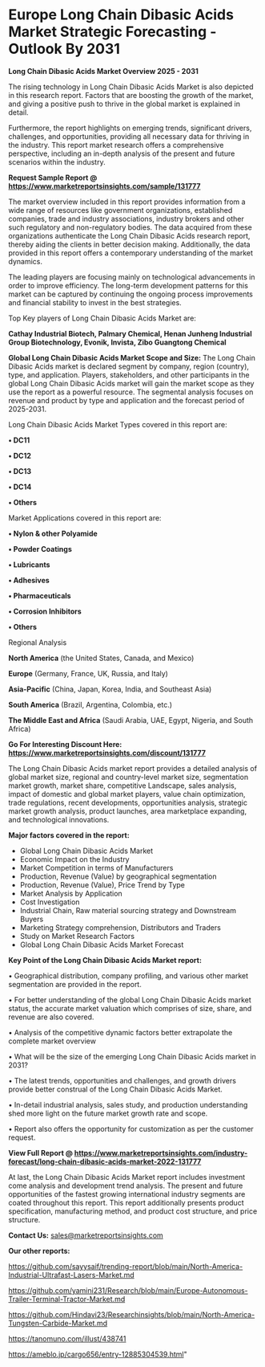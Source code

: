  # Europe Long Chain Dibasic Acids Market Strategic Forecasting - Outlook By 2031

<Strong> Long Chain Dibasic Acids Market Overview 2025 - 2031</strong>

The rising technology in Long Chain Dibasic Acids Market is also depicted in this research report. Factors that are boosting the growth of the market, and giving a positive push to thrive in the global market is explained in detail.

Furthermore, the report highlights on emerging trends, significant drivers, challenges, and opportunities, providing all necessary data for thriving in the industry. This report market research offers a comprehensive perspective, including an in-depth analysis of the present and future scenarios within the industry.

<strong>Request Sample Report @ <a href=https://www.marketreportsinsights.com/sample/131777>https://www.marketreportsinsights.com/sample/131777</a></strong>

The market overview included in this report provides information from a wide range of resources like government organizations, established companies, trade and industry associations, industry brokers and other such regulatory and non-regulatory bodies. The data acquired from these organizations authenticate the Long Chain Dibasic Acids research report, thereby aiding the clients in better decision making. Additionally, the data provided in this report offers a contemporary understanding of the market dynamics.

The leading players are focusing mainly on technological advancements in order to improve efficiency. The long-term development patterns for this market can be captured by continuing the ongoing process improvements and financial stability to invest in the best strategies.

Top Key players of Long Chain Dibasic Acids Market are:

<strong>Cathay Industrial Biotech, Palmary Chemical, Henan Junheng Industrial Group Biotechnology, Evonik, Invista, Zibo Guangtong Chemical</strong>

<strong><b>Global Long Chain Dibasic Acids Market Scope and Size:</b></strong>
The Long Chain Dibasic Acids market is declared segment by company, region (country), type, and application. Players, stakeholders, and other participants in the global Long Chain Dibasic Acids market will gain the market scope as they use the report as a powerful resource. The segmental analysis focuses on revenue and product by type and application and the forecast period of 2025-2031.

Long Chain Dibasic Acids Market Types covered in this report are:

<strong>• DC11

• DC12

• DC13

• DC14

• Others</strong>

Market Applications covered in this report are:

<strong>• Nylon & other Polyamide

• Powder Coatings

• Lubricants

• Adhesives

• Pharmaceuticals

• Corrosion Inhibitors

• Others</strong> 

Regional Analysis

<strong>North America</strong> (the United States, Canada, and Mexico)

<strong>Europe</strong> (Germany, France, UK, Russia, and Italy)

<strong>Asia-Pacific</strong> (China, Japan, Korea, India, and Southeast Asia)

<strong>South America</strong> (Brazil, Argentina, Colombia, etc.)

<strong>The Middle East and Africa</strong> (Saudi Arabia, UAE, Egypt, Nigeria, and South Africa)

<strong>Go For Interesting Discount Here: <a href=https://www.marketreportsinsights.com/discount/131777>https://www.marketreportsinsights.com/discount/131777</a></strong>

The Long Chain Dibasic Acids market report provides a detailed analysis of global market size, regional and country-level market size, segmentation market growth, market share, competitive Landscape, sales analysis, impact of domestic and global market players, value chain optimization, trade regulations, recent developments, opportunities analysis, strategic market growth analysis, product launches, area marketplace expanding, and technological innovations.

<strong><b>Major factors covered in the report:</b></strong>
<ul>
  <li>Global Long Chain Dibasic Acids Market </li>
  <li>Economic Impact on the Industry</li>
  <li>Market Competition in terms of Manufacturers</li>
  <li>Production, Revenue (Value) by geographical segmentation</li>
  <li>Production, Revenue (Value), Price Trend by Type</li>
  <li>Market Analysis by Application</li>
  <li>Cost Investigation</li>
  <li>Industrial Chain, Raw material sourcing strategy and Downstream Buyers</li>
  <li>Marketing Strategy comprehension, Distributors and Traders</li>
  <li>Study on Market Research Factors</li>
  <li>Global Long Chain Dibasic Acids Market Forecast</li>
</ul>

<strong><b>Key Point of the Long Chain Dibasic Acids Market report:</b></strong>

• Geographical distribution, company profiling, and various other market segmentation are provided in the report.

• For better understanding of the global Long Chain Dibasic Acids market status, the accurate market valuation which comprises of size, share, and revenue are also covered.

• Analysis of the competitive dynamic factors better extrapolate the complete market overview

• What will be the size of the emerging Long Chain Dibasic Acids market in 2031?

• The latest trends, opportunities and challenges, and growth drivers provide better construal of the Long Chain Dibasic Acids Market.

• In-detail industrial analysis, sales study, and production understanding shed more light on the future market growth rate and scope.

• Report also offers the opportunity for customization as per the customer request.

<strong><b>View Full Report @ <a href=https://www.marketreportsinsights.com/industry-forecast/long-chain-dibasic-acids-market-2022-131777>https://www.marketreportsinsights.com/industry-forecast/long-chain-dibasic-acids-market-2022-131777</a></b></strong>


At last, the Long Chain Dibasic Acids Market report includes investment come analysis and development trend analysis. The present and future opportunities of the fastest growing international industry segments are coated throughout this report. This report additionally presents product specification, manufacturing method, and product cost structure, and price structure.

<strong>Contact Us:</strong>
sales@marketreportsinsights.com

<strong>Our other reports:</strong>

<a href=https://github.com/sayysaif/trending-report/blob/main/North-America-Industrial-Ultrafast-Lasers-Market.md>https://github.com/sayysaif/trending-report/blob/main/North-America-Industrial-Ultrafast-Lasers-Market.md</a>

<a href=https://github.com/yamini231/Research/blob/main/Europe-Autonomous-Trailer-Terminal-Tractor-Market.md>https://github.com/yamini231/Research/blob/main/Europe-Autonomous-Trailer-Terminal-Tractor-Market.md</a>

<a href=https://github.com/Hindavi23/Researchinsights/blob/main/North-America-Tungsten-Carbide-Market.md>https://github.com/Hindavi23/Researchinsights/blob/main/North-America-Tungsten-Carbide-Market.md</a>

<a href=https://tanomuno.com/illust/438741>https://tanomuno.com/illust/438741</a>

<a href=https://ameblo.jp/cargo656/entry-12885304539.html>https://ameblo.jp/cargo656/entry-12885304539.html</a>"

